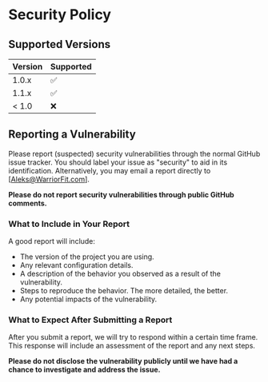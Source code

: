 

# Security Policy

## Supported Versions

| Version | Supported          |
| ------- | ------------------ |
| 1.0.x   | :white_check_mark: |
| 1.1.x   | :white_check_mark: |
| < 1.0   | :x:                |

## Reporting a Vulnerability


Please report (suspected) security vulnerabilities through the normal GitHub issue tracker. You should label your issue as "security" to aid in its identification. Alternatively, you may email a report directly to [Aleks@WarriorFit.com].

**Please do not report security vulnerabilities through public GitHub comments.**

### What to Include in Your Report

A good report will include:

- The version of the project you are using.
- Any relevant configuration details.
- A description of the behavior you observed as a result of the vulnerability.
- Steps to reproduce the behavior. The more detailed, the better.
- Any potential impacts of the vulnerability.

### What to Expect After Submitting a Report

After you submit a report, we will try to respond within a certain time frame. This response will include an assessment of the report and any next steps.

**Please do not disclose the vulnerability publicly until we have had a chance to investigate and address the issue.**

